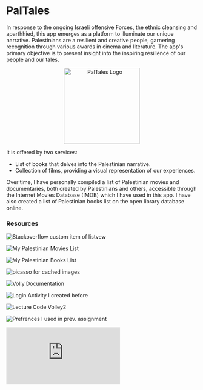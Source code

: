 # PalTales

In response to the ongoing Israeli offensive Forces, the ethnic cleansing and aparthhied, this app emerges as a platform to illuminate our unique narrative. Palestinians are a resilient and creative people, garnering recognition through various awards in cinema and literature. The app's primary objective is to present insight into the inspiring resilience of our people and our tales.

<div align="center">
  <img src="https://github.com/sondosaabed/PalTales/assets/65151701/3db20286-2448-43e8-83ba-e2076c44faa8" alt="PalTales Logo" width="200" height="200">
</div>

It is offered by two services:
- List of books that delves into the Palestinian narrative.
- Collection of films, providing a visual representation of our experiences.

Over time, I have personally compiled a list of Palestinian movies and documentaries, both created by Palestinians and others, accessible through the Internet Movies Database (IMDB) which I have used in this app.
I have also created a list of Palestinian books list on the open library database online.

### Resources 

![Stackoverflow custom item of listvew](https://stackoverflow.com/questions/15832335/android-custom-row-item-for-listview)

![My Palestinian Movies List](https://www.imdb.com/list/ls563010565/?sort=alpha,asc&st_dt=&mode=detail&page=1)

![My Palestinian Books List](https://openlibrary.org/people/sondos_aabed/lists/OL243427L/Palestinian/export?format=json)

![picasso for cached images](https://github.com/square/picasso)

![Volly Documentation](https://google.github.io/volley/)

![Login Activity I created before](https://github.com/sondosaabed/Mobile-Application-Login/)

![Lecture Code Volley2](https://github.com/szainbzu/volley2/)

![Prefrences I used in prev. assignment](https://github.com/sondosaabed/Taskaty/tree/main)

![Prev. Project I worked on Hash for password](https://github.com/sondosaabed/File-Carving-Tool/blob/main/model/CalculateCompareHash.java)
